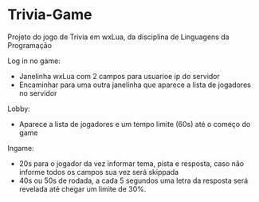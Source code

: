 # Trivia-Game
Projeto do jogo de Trivia em wxLua, da disciplina de Linguagens da Programação

Log in no game:
- Janelinha wxLua com 2 campos para usuarioe ip do servidor
- Encaminhar para uma outra janelinha que aparece a lista de jogadores no servidor

Lobby:
- Aparece a lista de jogadores e um tempo limite (60s) até o começo do game

Ingame:
- 20s para o jogador da vez informar tema, pista e resposta, caso não informe todos os campos sua vez será skippada
- 40s ou 50s de rodada, a cada 5 segundos uma letra da resposta será revelada até chegar um limite de 30%.
